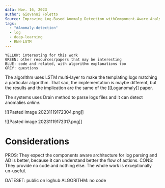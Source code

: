 ```yaml
---
data: Nov. 16, 2023
author: Giovanni Foletto
Source: Improving Log-Based Anomaly Detection withComponent-Aware Analysis
tags:
  - "#Anomaly-detection"
  - log
  - deep-learning
  - RNN-LSTM
---
```

```
YELLOW: interesting for this work
GREEN: other resources/papers that may be interesting
BLUE: code and related, with algorithm explanations too
GREY: questions
```

The algorithm uses LSTM multi-layer to make the templating logs matching a particular algorithm. That sad, the implementation is maybe different, but the results and the implication are the same of the [[Loganomaly]] paper.

The systems uses Drain method to parse logs files and it can detect anomalies *online*.


![[Pasted image 20231119172304.png]]

![[Pasted image 20231119172317.png]]
# Considerations

PROS: They expect the components aware architecture for log parsing and AD is better, because it can understand better the flow of actions.
CONS: They provide no code and nothing else. The whole work is exceptionally un-useful.

DATESET: public on loghub
ALGORITHM: no code
